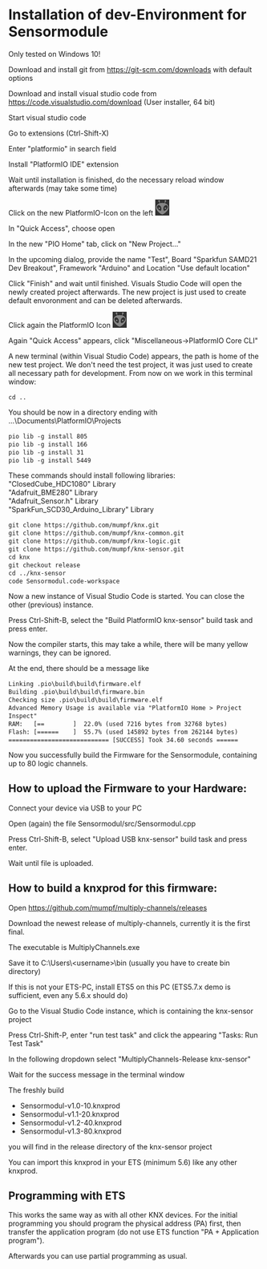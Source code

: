 # Installation of dev-Environment for Sensormodule

Only tested on Windows 10!

Download and install git from https://git-scm.com/downloads with default options

Download and install visual studio code from https://code.visualstudio.com/download (User installer, 64 bit)

Start visual studio code

Go to extensions (Ctrl-Shift-X)

Enter "platformio" in search field

Install "PlatformIO IDE" extension

Wait until installation is finished, do the necessary reload window afterwards (may take some time)

Click on the new PlatformIO-Icon on the left ![PIO-Icon](PIO2.png)

In "Quick Access", choose open

In the new "PIO Home" tab, click on "New Project..."

In the upcoming dialog, provide the name "Test", Board "Sparkfun SAMD21 Dev Breakout", Framework "Arduino" and Location "Use default location"

Click "Finish" and wait until finished. Visuals Studio Code will open the newly created project afterwards. The new project is just used to create default envoronment and can be deleted afterwards.

Click again the PlatformIO Icon ![PIO-Icon](PIO2.png)

Again "Quick Access" appears, click "Miscellaneous->PlatformIO Core CLI"

A new terminal (within Visual Studio Code) appears, the path is home of the new test project. We don't need the test project, it was just used to create all necessary path for development.
From now on we work in this terminal window:

    cd .. 

You should be now in a directory ending with ...\Documents\PlatformIO\Projects

    pio lib -g install 805
    pio lib -g install 166
    pio lib -g install 31
    pio lib -g install 5449 

These commands should install following libraries:  
"ClosedCube_HDC1080" Library  
"Adafruit_BME280" Library  
"Adafruit_Sensor.h" Library  
"SparkFun_SCD30_Arduino_Library" Library

    git clone https://github.com/mumpf/knx.git
    git clone https://github.com/mumpf/knx-common.git
    git clone https://github.com/mumpf/knx-logic.git
    git clone https://github.com/mumpf/knx-sensor.git
    cd knx
    git checkout release
    cd ../knx-sensor
    code Sensormodul.code-workspace

Now a new instance of Visual Studio Code is started. You can close the other (previous) instance.

Press Ctrl-Shift-B, select the "Build PlatformIO knx-sensor" build task and press enter.

Now the compiler starts, this may take a while, there will be many yellow warnings, they can be ignored.

At the end, there should be a message like

    Linking .pio\build\build\firmware.elf
    Building .pio\build\build\firmware.bin
    Checking size .pio\build\build\firmware.elf
    Advanced Memory Usage is available via "PlatformIO Home > Project Inspect"
    RAM:   [==        ]  22.0% (used 7216 bytes from 32768 bytes)
    Flash: [======    ]  55.7% (used 145892 bytes from 262144 bytes)
    ============================ [SUCCESS] Took 34.60 seconds ======

Now you successfully build the Firmware for the Sensormodule, containing up to 80 logic channels.

## How to upload the Firmware to your Hardware:

Connect your device via USB to your PC

Open (again) the file Sensormodul/src/Sensormodul.cpp

Press Ctrl-Shift-B, select "Upload USB knx-sensor" build task and press enter.

Wait until file is uploaded.

## How to build a knxprod for this firmware:

Open https://github.com/mumpf/multiply-channels/releases

Download the newest release of multiply-channels, currently it is the first final.

The executable is MultiplyChannels.exe

Save it to C:\Users\\\<username>\bin (usually you have to create bin directory)

If this is not your ETS-PC, install ETS5 on this PC (ETS5.7.x demo is sufficient, even any 5.6.x should do)

Go to the Visual Studio Code instance, which is containing the knx-sensor project

Press Ctrl-Shift-P, enter "run test task" and click the appearing "Tasks: Run Test Task"

In the following dropdown select "MultiplyChannels-Release knx-sensor"

Wait for the success message in the terminal window

The freshly build 

* Sensormodul-v1.0-10.knxprod
* Sensormodul-v1.1-20.knxprod
* Sensormodul-v1.2-40.knxprod
* Sensormodul-v1.3-80.knxprod

you will find in the release directory of the knx-sensor project

You can import this knxprod in your ETS (minimum 5.6) like any other knxprod.

## Programming with ETS

This works the same way as with all other KNX devices. For the initial programming you should program the physical address (PA) first, then transfer the application program (do not use ETS function "PA + Application program").

Afterwards you can use partial programming as usual.
